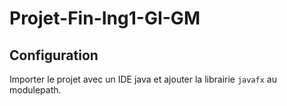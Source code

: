 # Projet-Fin-Ing1-GI-GM

## Configuration
Importer le projet avec un IDE java et ajouter la librairie ``javafx`` au modulepath.
